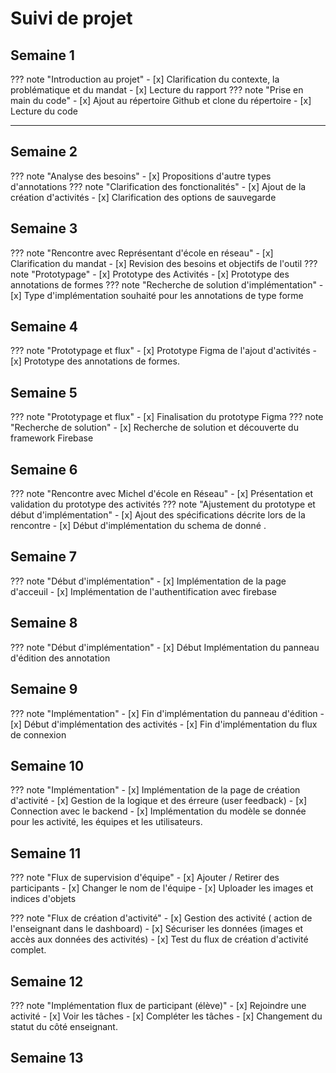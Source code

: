 # Suivi de projet

## Semaine 1

??? note "Introduction au projet"
    - [x] Clarification du contexte, la problématique et du mandat
    - [x] Lecture du rapport
??? note "Prise en main du code"
    - [x] Ajout au répertoire Github et clone du répertoire
    - [x] Lecture du code

---

## Semaine 2
??? note "Analyse des besoins"
    - [x] Propositions d'autre types d'annotations
??? note "Clarification des fonctionalités"
    - [x] Ajout de la création d'activités
    - [x] Clarification des options de sauvegarde 

## Semaine 3
??? note "Rencontre avec Représentant d'école en réseau"
    - [x] Clarification du mandat
    - [x] Revision des besoins et objectifs de l'outil
??? note "Prototypage"
    - [x] Prototype des Activités
    - [x] Prototype des annotations de formes
??? note "Recherche de solution d'implémentation"
    - [x] Type d'implémentation souhaité pour les annotations de type forme
    
## Semaine 4
??? note "Prototypage et flux"
    - [x] Prototype Figma de l'ajout d'activités
    - [x] Prototype des annotations de formes.

## Semaine 5
??? note "Prototypage et flux"
    - [x] Finalisation du prototype Figma
??? note "Recherche de solution"
    - [x] Recherche de solution et découverte du framework Firebase

## Semaine 6
??? note "Rencontre avec Michel d'école en Réseau"
    - [x] Présentation et validation du prototype des activités
??? note "Ajustement du prototype et début d'implémentation"
    - [x] Ajout des spécifications décrite lors de la rencontre
    - [x] Début d'implémentation du schema de donné .

## Semaine 7
??? note "Début d'implémentation"
    - [x] Implémentation de la page d'acceuil
    - [x] Implémentation de l'authentification avec firebase

## Semaine 8
??? note "Début d'implémentation"
    - [x] Début Implémentation du panneau d'édition des annotation
## Semaine 9
??? note "Implémentation"
    - [x] Fin d'implémentation du panneau d'édition
    - [x] Début d'implémentation des activités
    - [x] Fin d'implémentation du flux de connexion

## Semaine 10
??? note "Implémentation"
    - [x] Implémentation de la page de création d'activité
    - [x] Gestion de la logique et des érreure (user feedback)
    - [x] Connection avec le backend
    - [x] Implémentation du modèle se donnée pour les activité, les équipes 
            et les utilisateurs.

## Semaine 11
??? note "Flux de supervision d'équipe"
    - [x] Ajouter / Retirer des participants
    - [x] Changer le nom de l'équipe
    - [x] Uploader les images et indices d'objets

??? note "Flux de création d'activité"
    - [x] Gestion des activité ( action de l'enseignant dans le dashboard)
    - [x] Sécuriser les données (images et accès aux données des activités)
    - [x] Test du flux de création d'activité complet.

## Semaine 12
??? note "Implémentation flux de participant (élève)"
    - [x] Rejoindre une activité
    - [x] Voir les tâches
    - [x] Compléter les tâches
    - [x] Changement du statut du côté enseignant.
    
## Semaine 13
